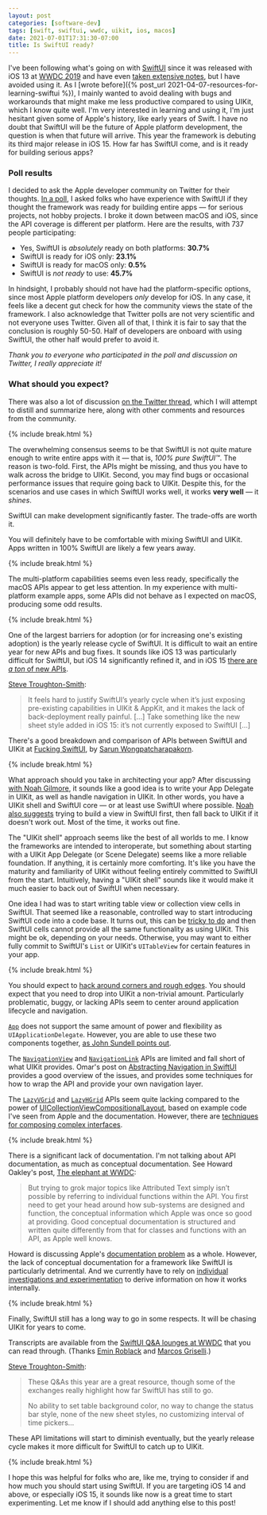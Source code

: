 ```yaml
---
layout: post
categories: [software-dev]
tags: [swift, swiftui, wwdc, uikit, ios, macos]
date: 2021-07-01T17:31:30-07:00
title: Is SwiftUI ready?
---
```


I've been following what's going on with [SwiftUI](https://developer.apple.com/xcode/swiftui/) since it was released with iOS 13 at [WWDC 2019](https://developer.apple.com/videos/wwdc2019) and have even [taken extensive notes](https://jessesquires.github.io/TIL/apple_platform/swiftui.html), but I have avoided using it. As I [wrote before]({% post_url 2021-04-07-resources-for-learning-swiftui %}), I mainly wanted to avoid dealing with bugs and workarounds that might make me less productive compared to using UIKit, which I know quite well. I'm very interested in learning and using it, I'm just hesitant given some of Apple's history, like early years of Swift. I have no doubt that SwiftUI will be the future of Apple platform development, the question is when that future will arrive. This year the framework is debuting its third major release in iOS 15. How far has SwiftUI come, and is it ready for building serious apps?

<!--excerpt-->

### Poll results

I decided to ask the Apple developer community on Twitter for their thoughts. [In a poll](https://mobile.twitter.com/jesse_squires/status/1409641586313469978), I asked folks who have experience with SwiftUI if they thought the framework was ready for building entire apps &mdash; for serious projects, not hobby projects. I broke it down between macOS and iOS, since the API coverage is different per platform. Here are the results, with 737 people participating:

- Yes, SwiftUI is _absolutely_ ready on both platforms: **30.7%**
- SwiftUI is ready for iOS only: **23.1%**
- SwiftUI is ready for macOS only: **0.5%**
- SwiftUI is _not ready_ to use: **45.7%**

In hindsight, I probably should not have had the platform-specific options, since most Apple platform developers _only_ develop for iOS. In any case, it feels like a decent gut check for how the community views the state of the framework. I also acknowledge that Twitter polls are not very scientific and not everyone uses Twitter. Given all of that, I think it is fair to say that the conclusion is roughly 50-50. Half of developers are onboard with using SwiftUI, the other half would prefer to avoid it.

_Thank you to everyone who participated in the poll and discussion on Twitter, I really appreciate it!_

### What should you expect?

There was also a lot of discussion [on the Twitter thread](https://mobile.twitter.com/jesse_squires/status/1409641586313469978), which I will attempt to distill and summarize here, along with other comments and resources from the community.

{% include break.html %}

The overwhelming consensus seems to be that SwiftUI is not quite mature enough to write entire apps with it &mdash; that is, _100% pure SwiftUI™_. The reason is two-fold. First, the APIs might be missing, and thus you have to walk across the bridge to UIKit. Second, you may find bugs or occasional performance issues that require going back to UIKit. Despite this, for the scenarios and use cases in which SwiftUI works well, it works **very well** &mdash; it _shines_.

SwiftUI can make development significantly faster. The trade-offs are worth it.

You will definitely have to be comfortable with mixing SwiftUI and UIKit. Apps written in 100% SwiftUI are likely a few years away.

{% include break.html %}

The multi-platform capabilities seems even less ready, specifically the macOS APIs appear to get less attention. In my experience with multi-platform example apps, some APIs did not behave as I expected on macOS, producing some odd results.

{% include break.html %}

One of the largest barriers for adoption (or for increasing one's existing adoption) is the yearly release cycle of SwiftUI. It is difficult to wait an entire year for new APIs and bug fixes. It sounds like iOS 13 was particularly difficult for SwiftUI, but iOS 14 significantly refined it, and in iOS 15 [there are _a ton_ of new APIs](https://developer.apple.com/videos/play/wwdc2021/10018/).

[Steve Troughton-Smith](https://mobile.twitter.com/stroughtonsmith/status/1404169506063360004):
> It feels hard to justify SwiftUI’s yearly cycle when it’s just exposing pre-existing capabilities in UIKit & AppKit, and it makes the lack of back-deployment really painful. [...] Take something like the new sheet style added in iOS 15: it’s not currently exposed to SwiftUI [...]

There's a good breakdown and comparison of APIs between SwiftUI and UIKit at [Fucking SwiftUI](https://fuckingswiftui.com), by [Sarun Wongpatcharapakorn](https://sarunw.com).

{% include break.html %}

What approach should you take in architecting your app? After discussing [with Noah Gilmore](https://mobile.twitter.com/noahsark769/status/1409733170736492548), it sounds like a good idea is to write your App Delegate in UIKit, as well as handle navigation in UIKit. In other words, you have a UIKit shell and SwiftUI core &mdash; or at least use SwiftUI where possible. [Noah also suggests](https://mobile.twitter.com/noahsark769/status/1409858095816138757) trying to build a view in SwiftUI first, then fall back to UIKit if it doesn't work out. Most of the time, it works out fine.

The "UIKit shell" approach seems like the best of all worlds to me. I know the frameworks are intended to interoperate, but something about starting with a UIKit App Delegate (or Scene Delegate) seems like a more reliable foundation. If anything, it is certainly more comforting. It's like you have the maturity and familiarity of UIKit without feeling entirely committed to SwiftUI from the start. Intuitively, having a "UIKit shell" sounds like it would make it much easier to back out of SwiftUI when necessary.

One idea I had was to start writing table view or collection view cells in SwiftUI. That seemed like a reasonable, controlled way to start introducing SwiftUI code into a code base. It turns out, this can be [tricky to do](https://noahgilmore.com/blog/swiftui-self-sizing-cells/) and then SwiftUI cells cannot provide all the same functionality as using UIKit. This might be ok, depending on your needs. Otherwise, you may want to either fully commit to SwiftUI's `List` or UIKit's `UITableView` for certain features in your app.

{% include break.html %}

You should expect to [hack around corners and rough edges](https://jessesquires.github.io/TIL/apple_platform/swiftui.html#known-issues--workarounds). You should expect that you need to drop into UIKit a non-trivial amount. Particularly problematic, buggy, or lacking APIs seem to center around application lifecycle and navigation.

[`App`](https://developer.apple.com/documentation/swiftui/app) does not support the same amount of power and flexibility as `UIApplicationDelegate`. However, you are able to use these two components together, [as John Sundell points out](https://www.swiftbysundell.com/tips/using-an-app-delegate-with-swiftui-app-lifecycle/).

The [`NavigationView`](https://developer.apple.com/documentation/swiftui/navigationview) and [`NavigationLink`](https://developer.apple.com/documentation/swiftui/navigationlink) APIs are limited and fall short of what UIKit provides. Omar's post on [Abstracting Navigation in SwiftUI](https://obscuredpixels.com/abstracting-navigation-in-swiftui) provides a good overview of the issues, and provides some techniques for how to wrap the API and provide your own navigation layer.

The [`LazyVGrid`](https://developer.apple.com/documentation/swiftui/lazyvgrid) and [`LazyHGrid`](https://developer.apple.com/documentation/swiftui/lazyhgrid) APIs seem quite lacking compared to the power of [UICollectionViewCompositionalLayout](https://developer.apple.com/documentation/uikit/uicollectionviewcompositionallayout), based on example code I've seen from Apple and the documentation. However, there are [techniques for composing complex interfaces](https://developer.apple.com/tutorials/swiftui/composing-complex-interfaces).

{% include break.html %}

There is a significant lack of documentation. I'm not talking about API documentation, as much as conceptual documentation. See Howard Oakley's post, [The elephant at WWDC](https://eclecticlight.co/2021/06/13/last-week-on-my-mac-the-elephant-at-wwdc/):

> But trying to grok major topics like Attributed Text simply isn’t possible by referring to individual functions within the API. You first need to get your head around how sub-systems are designed and function, the conceptual information which Apple was once so good at providing. Good conceptual documentation is structured and written quite differently from that for classes and functions with an API, as Apple well knows.

Howard is discussing Apple's [documentation problem](https://nooverviewavailable.com) as a whole. However, the lack of conceptual documentation for a framework like SwiftUI is particularly detrimental. And we currently have to rely on [individual investigations and experimentation](https://www.objc.io/blog/2020/11/10/hstacks-child-ordering/) to derive information on how it works internally.

{% include break.html %}

Finally, SwiftUI still has a long way to go in some respects. It will be chasing UIKit for years to come.

Transcripts are available from the [SwiftUI Q&A lounges at WWDC](https://roblack.github.io/WWDC21Lounges/) that you can read through. (Thanks [Emin Roblack](https://github.com/roblack/WWDC21Lounges) and [Marcos Griselli](https://github.com/marcosgriselli/wwdc21-lounges).)

[Steve Troughton-Smith](https://mobile.twitter.com/benjamincrozat/status/1404168247444914176):

> These Q&As this year are a great resource, though some of the exchanges really highlight how far SwiftUI has still to go.
>
> No ability to set table background color, no way to change the status bar style, none of the new sheet styles, no customizing interval of time pickers...

These API limitations will start to diminish eventually, but the yearly release cycle makes it more difficult for SwiftUI to catch up to UIKit.

{% include break.html %}

I hope this was helpful for folks who are, like me, trying to consider if and how much you should start using SwiftUI. If you are targeting iOS 14 and above, or especially iOS 15, it sounds like now is a great time to start experimenting. Let me know if I should add anything else to this post!
